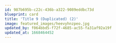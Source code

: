 ```yaml
---
id: 987b695b-c22c-436b-a322-9089eddbc73d
blueprint: card
title: 'Title 9 (Duplicated) (2)'
image: featured_images/heevyhnzpeo.jpg
updated_by: f064bbd5-f72f-4685-ac55-fa31af92a19f
updated_at: 1668464452
---
```

